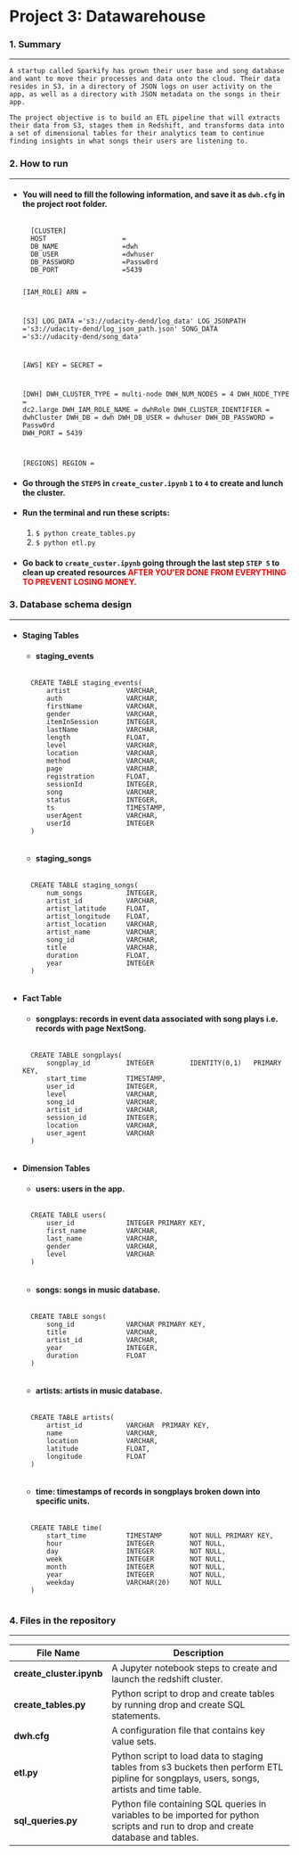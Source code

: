 # Project 3: Datawarehouse

### 1. Summary

---

    A startup called Sparkify has grown their user base and song database and want to move their processes and data onto the cloud. Their data resides in S3, in a directory of JSON logs on user activity on the app, as well as a directory with JSON metadata on the songs in their app.

    The project objective is to build an ETL pipeline that will extracts their data from S3, stages them in Redshift, and transforms data into a set of dimensional tables for their analytics team to continue finding insights in what songs their users are listening to.
    
### 2. How to run

---

- #### You will need to fill the following information, and save it as `dwh.cfg` in the project root folder.

    <code>
    [CLUSTER]
    HOST                   =
    DB_NAME                =dwh
    DB_USER                =dwhuser
    DB_PASSWORD            =Passw0rd
    DB_PORT                =5439
    
    [IAM_ROLE]
    ARN                    =
    
    [S3]
    LOG_DATA               ='s3://udacity-dend/log_data'
    LOG_JSONPATH           ='s3://udacity-dend/log_json_path.json'
    SONG_DATA              ='s3://udacity-dend/song_data'
    
    [AWS]
    KEY                    =
    SECRET                 =
    
    [DWH]
    DWH_CLUSTER_TYPE       = multi-node
    DWH_NUM_NODES          = 4
    DWH_NODE_TYPE          = dc2.large
    DWH_IAM_ROLE_NAME      = dwhRole
    DWH_CLUSTER_IDENTIFIER = dwhCluster
    DWH_DB                 = dwh
    DWH_DB_USER            = dwhuser
    DWH_DB_PASSWORD        = Passw0rd
    DWH_PORT               = 5439
    
    [REGIONS]
    REGION                 = 
    </code>

- #### Go through the `STEPS` in `create_custer.ipynb` `1` to `4` to create and lunch the cluster.

- #### Run the terminal and run these scripts:
    1. `$ python create_tables.py`
    1. `$ python etl.py`

- #### Go back to `create_custer.ipynb` going through the last step `STEP 5` to clean up created resources <font color='red'>AFTER YOU'ER DONE FROM EVERYTHING TO PREVENT LOSING MONEY</font>.

### 3. Database schema design

---

- #### Staging Tables
    - #### staging_events

    <code>
    CREATE TABLE staging_events(
        artist              VARCHAR,
        auth                VARCHAR,
        firstName           VARCHAR,
        gender              VARCHAR,
        itemInSession       INTEGER,
        lastName            VARCHAR,
        length              FLOAT,
        level               VARCHAR,
        location            VARCHAR,
        method              VARCHAR,
        page                VARCHAR,
        registration        FLOAT,
        sessionId           INTEGER,
        song                VARCHAR,
        status              INTEGER,
        ts                  TIMESTAMP,
        userAgent           VARCHAR,
        userId              INTEGER 
    )
    </code>

    - #### staging_songs

    <code>
    CREATE TABLE staging_songs(
        num_songs           INTEGER,
        artist_id           VARCHAR,
        artist_latitude     FLOAT,
        artist_longitude    FLOAT,
        artist_location     VARCHAR,
        artist_name         VARCHAR,
        song_id             VARCHAR,
        title               VARCHAR,
        duration            FLOAT,
        year                INTEGER
    )
    </code>

- #### Fact Table
    - #### songplays: records in event data associated with song plays i.e. records with page NextSong.

    <code>
    CREATE TABLE songplays(
        songplay_id         INTEGER         IDENTITY(0,1)   PRIMARY KEY,
        start_time          TIMESTAMP,
        user_id             INTEGER,
        level               VARCHAR,
        song_id             VARCHAR,
        artist_id           VARCHAR,
        session_id          INTEGER,
        location            VARCHAR,
        user_agent          VARCHAR
    )
    </code>

- #### Dimension Tables
    - #### users: users in the app.

    <code>
    CREATE TABLE users(
        user_id             INTEGER PRIMARY KEY,
        first_name          VARCHAR,
        last_name           VARCHAR,
        gender              VARCHAR,
        level               VARCHAR
    )
    </code>

    - #### songs: songs in music database.

    <code>
    CREATE TABLE songs(
        song_id             VARCHAR PRIMARY KEY,
        title               VARCHAR,
        artist_id           VARCHAR,
        year                INTEGER,
        duration            FLOAT
    )
    </code>

    - #### artists: artists in music database.

    <code>
    CREATE TABLE artists(
        artist_id           VARCHAR  PRIMARY KEY,
        name                VARCHAR,
        location            VARCHAR,
        latitude            FLOAT,
        longitude           FLOAT
    )
    </code>

    - #### time: timestamps of records in songplays broken down into specific units.

    <code>
    CREATE TABLE time(
        start_time          TIMESTAMP       NOT NULL PRIMARY KEY,
        hour                INTEGER         NOT NULL,
        day                 INTEGER         NOT NULL,
        week                INTEGER         NOT NULL,
        month               INTEGER         NOT NULL,
        year                INTEGER         NOT NULL,
        weekday             VARCHAR(20)     NOT NULL
    )
    </code>



### 4. Files in the repository

---

|File Name| Description|
|---------|------------|
|**create_cluster.ipynb**|A Jupyter notebook steps to create and launch the redshift cluster.|
|**create_tables.py**|Python script to drop and create tables by running drop and create SQL statements.|
|**dwh.cfg**|A configuration file that contains key value sets.|
|**etl.py**|Python script to load data to staging tables from s3 buckets then perform ETL pipline for songplays, users, songs, artists and time table.|
|**sql_queries.py**|Python file containing SQL queries in variables to be imported for python scripts and run to drop and create database and tables.|